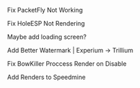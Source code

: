Fix PacketFly Not Working

Fix HoleESP Not Rendering

Maybe add loading screen?

Add Better Watermark | Experium -> Trillium

Fix BowKiller Proccess Render on Disable

Add Renders to Speedmine
